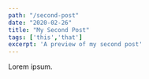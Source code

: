 ```yaml
---
path: "/second-post"
date: "2020-02-26"
title: "My Second Post"
tags: ['this','that']
excerpt: 'A preview of my second post'
---
```


Lorem ipsum.